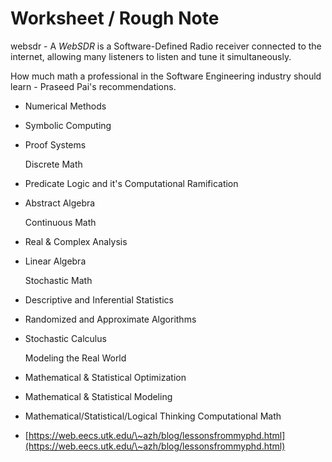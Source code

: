 # Worksheet / Rough Note

websdr  -  A _WebSDR_ is a Software-Defined Radio receiver connected to the internet, allowing many listeners to listen and tune it simultaneously.



How much math a professional in the Software Engineering industry should learn - Praseed Pai's recommendations.&#x20;

* Numerical Methods&#x20;
* Symbolic Computing&#x20;
*   Proof Systems&#x20;

    Discrete Math
* Predicate Logic and it's Computational Ramification
*   Abstract Algebra

    Continuous Math
* Real & Complex Analysis&#x20;
*   Linear Algebra

    Stochastic Math
* Descriptive and Inferential Statistics
* Randomized and Approximate Algorithms
*   Stochastic Calculus

    Modeling the Real World
* Mathematical & Statistical Optimization
* Mathematical & Statistical Modeling
* Mathematical/Statistical/Logical Thinking Computational Math
* [https://web.eecs.utk.edu/\~azh/blog/lessonsfrommyphd.html](https://web.eecs.utk.edu/\~azh/blog/lessonsfrommyphd.html)

&#x20;
